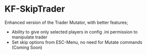 # KF-SkipTrader

Enhanced version of the Trader Mutator, with better features;

- Ability to give only selected players in config .ini permission to manipulate trader
- Set skip options from ESC-Menu, no need for Mutate commands (Coming Soon)
